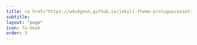```yaml
---
title: <a href="https://wdudgeon.github.io/jekyll-theme-prologue/assets/images/Wyatt Dudgeon Resume (7_27_18)(6).pdf">Resume</a>
subtitle: 
layout: "page"
icon: fa-book
order: 3
---
```


